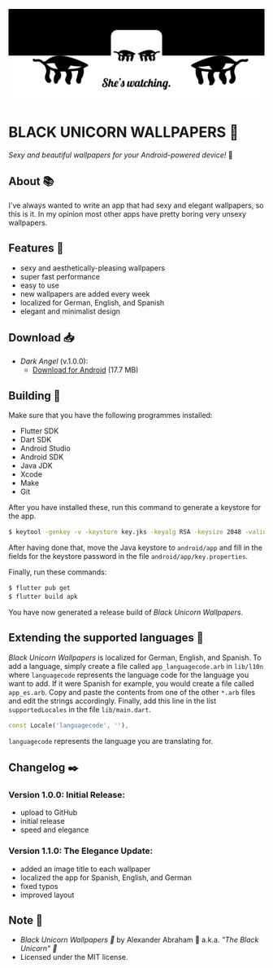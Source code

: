 <p align="center">
 <img src="https://github.com/iamtheblackunicorn/Buwa/raw/main/assets/images/banner.png"/>
</p>


# BLACK UNICORN WALLPAPERS :black_heart:

*Sexy and beautiful wallpapers for your Android-powered device!* :black_heart:

## About :books:

I've always wanted to write an app that had sexy and elegant wallpapers, so this is it. In my opinion most other apps have pretty
boring very unsexy wallpapers.

## Features :test_tube:

- sexy and aesthetically-pleasing wallpapers
- super fast performance
- easy to use
- new wallpapers are added every week
- localized for German, English, and Spanish
- elegant and minimalist design

## Download :inbox_tray:

- *Dark Angel* (v.1.0.0):
  - [Download for Android](https://github.com/iamtheblackunicorn/Buwa/releases/download/v.1.0.0/Buwa-v1.0.0-DarkAngel-Release.apk) (17.7 MB)

## Building :hammer:

Make sure that you have the following programmes installed:

- Flutter SDK
- Dart SDK
- Android Studio
- Android SDK
- Java JDK
- Xcode
- Make
- Git

After you have installed these, run this command to generate a keystore for the app.

```bash
$ keytool -genkey -v -keystore key.jks -keyalg RSA -keysize 2048 -validity 10000 -alias key
```

After having done that, move the Java keystore to `android/app` and fill in the fields for the keystore password in the file `android/app/key.properties`.

Finally, run these commands:

```bash
$ flutter pub get
$ flutter build apk
```

You have now generated a release build of *Black Unicorn Wallpapers*.

## Extending the supported languages :book:

*Black Unicorn Wallpapers* is localized for German, English, and Spanish. To add a language, simply create a file called `app_languagecode.arb` in `lib/l10n` where `languagecode` represents the language code for the language you want to add. If it were Spanish for example, you would create a file called `app_es.arb`.
Copy and paste the contents from one of the other `*.arb` files and edit the strings accordingly.
Finally, add this line in the list `supportedLocales` in the file `lib/main.dart`.

```dart
const Locale('languagecode', ''),
```

`languagecode` represents the language you are translating for.

## Changelog :black_nib:

### Version 1.0.0: Initial Release:

- upload to GitHub
- initial release
- speed and elegance

### Version 1.1.0: The Elegance Update:

- added an image title to each wallpaper
- localized the app for Spanish, English, and German
- fixed typos
- improved layout

## Note :scroll:

- *Black Unicorn Wallpapers :black_heart:* by Alexander Abraham :black_heart: a.k.a. *"The Black Unicorn" :unicorn:*
- Licensed under the MIT license.
